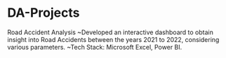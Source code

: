 # DA-Projects
Road Accident Analysis
~Developed an interactive dashboard to obtain insight into Road Accidents between the years 2021 to 2022, considering various parameters.
~Tech Stack: Microsoft Excel, Power BI.
